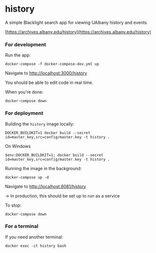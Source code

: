 # history
A simple Blacklight search app for viewing UAlbany history and events

[https://archives.albany.edu/history](https://archives.albany.edu/history)

### For development

Run the app:
```
docker-compose -f docker-compose-dev.yml up
```

Navigate to [http://localhost:3000/history](http://localhost:3000/history)

You should be able to edit code in real time.

When you're done:
```
docker-compose down
```

### For deployment

Building the `history` image locally:
```
DOCKER_BUILDKIT=1 docker build --secret id=master_key,src=config/master.key -t history .
```
On Windows
```
$env:DOCKER_BUILDKIT=1; docker build --secret id=master_key,src=config/master.key -t history .
```

Running the image in the background:
```
docker-compose up -d
```
Navigate to [http://localhost:8081/history](http://localhost:8081/history)

&#8594; In production, this should be set up to run as a service

To stop:
```
docker-compose down
```

### For a terminal

If you need another terminal:
```
docker exec -it history bash
```